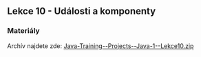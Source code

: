 Lekce 10 - Události a komponenty
--------------------------------

### Materiály

Archív najdete zde: [Java-Training--Projects--Java-1--Lekce10.zip](/data/2019-podzim/java1/Java-Training--Projects--Java-1--Lekce10.zip)

